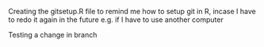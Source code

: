 Creating the gitsetup.R file to remind me how to setup git in R, incase I have to redo it again in the future e.g. if I have to use another computer

Testing a change in branch
